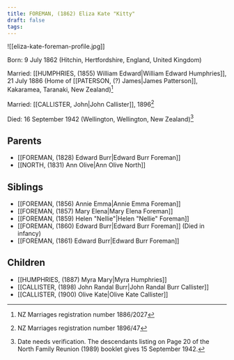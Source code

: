 ```yaml
---
title: FOREMAN, (1862) Eliza Kate "Kitty"
draft: false
tags:
---
```

![[eliza-kate-foreman-profile.jpg]]

Born: 9 July 1862 (Hitchin, Hertfordshire, England, United Kingdom)

Married: [[HUMPHRIES, (1855) William Edward|William Edward Humphries]], 21 July 1886 (Home of [[PATERSON, (?) James|James Patterson]], Kakaramea, Taranaki, New Zealand)[^1]

Married: [[CALLISTER, John|John Callister]], 1896[^2]

Died: 16 September 1942 (Wellington, Wellington, New Zealand)[^3]

## Parents
- [[FOREMAN, (1828) Edward Burr|Edward Burr Foreman]]
- [[NORTH, (1831) Ann Olive|Ann Olive North]]

## Siblings
- [[FOREMAN, (1856) Annie Emma|Annie Emma Foreman]]
- [[FOREMAN, (1857) Mary Elena|Mary Elena Foreman]]
- [[FOREMAN, (1859) Helen "Nellie"|Helen "Nellie" Foreman]]
- [[FOREMAN, (1860) Edward Burr|Edward Burr Foreman]] (Died in infancy)
- [[FOREMAN, (1861) Edward Burr|Edward Burr Foreman]]

## Children
- [[HUMPHRIES, (1887) Myra Mary|Myra Humphries]]
- [[CALLISTER, (1898) John Randal Burr|John Randal Burr Callister]]
- [[CALLISTER, (1900) Olive Kate|Olive Kate Callister]]



[^1]: NZ Marriages registration number 1886/2027
[^2]: NZ Marriages registration number 1896/47
[^3]: Date needs verification. The descendants listing on Page 20 of the North Family Reunion (1989) booklet gives 15 September 1942.